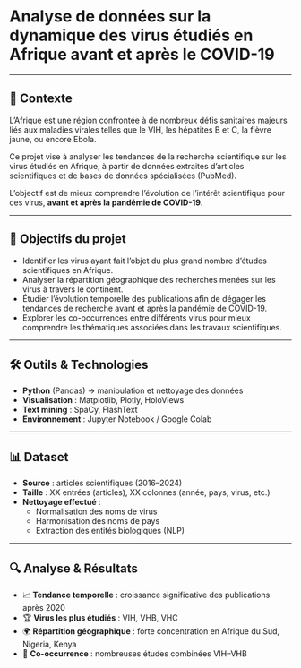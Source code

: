 # Analyse de données sur la dynamique des virus étudiés en Afrique avant et après le COVID-19

---

## 📌 Contexte
L’Afrique est une région confrontée à de nombreux défis sanitaires majeurs liés aux maladies virales telles que le VIH,
les hépatites B et C, la fièvre jaune, ou encore Ebola.  

Ce projet vise à analyser les tendances de la recherche scientifique sur les virus étudiés en Afrique, à partir de données extraites d’articles scientifiques et de bases de données spécialisées (PubMed).  

L’objectif est de mieux comprendre l’évolution de l’intérêt scientifique pour ces virus, **avant et après la pandémie de COVID-19**.

---

## 🎯 Objectifs du projet
- Identifier les virus ayant fait l’objet du plus grand nombre d’études scientifiques en Afrique.  
- Analyser la répartition géographique des recherches menées sur les virus à travers le continent.  
- Étudier l’évolution temporelle des publications afin de dégager les tendances de recherche avant et après la pandémie de COVID-19.  
- Explorer les co-occurrences entre différents virus pour mieux comprendre les thématiques associées dans les travaux scientifiques.  

---

## 🛠️ Outils & Technologies
- **Python** (Pandas) → manipulation et nettoyage des données  
- **Visualisation** : Matplotlib, Plotly, HoloViews  
- **Text mining** : SpaCy, FlashText  
- **Environnement** : Jupyter Notebook / Google Colab  

---

## 📊 Dataset
- **Source** : articles scientifiques (2016–2024)  
- **Taille** : XX entrées (articles), XX colonnes (année, pays, virus, etc.)  
- **Nettoyage effectué** :  
  - Normalisation des noms de virus  
  - Harmonisation des noms de pays  
  - Extraction des entités biologiques (NLP)  

---

## 🔍 Analyse & Résultats
- 📈 **Tendance temporelle** : croissance significative des publications après 2020  
- 🏆 **Virus les plus étudiés** : VIH, VHB, VHC  
- 🌍 **Répartition géographique** : forte concentration en Afrique du Sud, Nigeria, Kenya  
- 🔗 **Co-occurrence** : nombreuses études combinées VIH–VHB  
